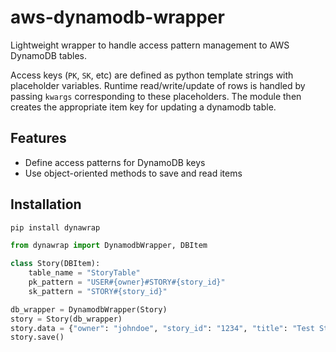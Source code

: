 # aws-dynamodb-wrapper

Lightweight wrapper to handle access pattern management to AWS DynamoDB tables.

Access keys (`PK`, `SK`, etc) are defined as python template strings with placeholder variables.
Runtime read/write/update of rows is handled by passing `kwargs` corresponding to these placeholders.
The module then creates the appropriate item key for updating a dynamodb table.

## Features

- Define access patterns for DynamoDB keys
- Use object-oriented methods to save and read items

## Installation

```bash
pip install dynawrap
```

```python
from dynawrap import DynamodbWrapper, DBItem

class Story(DBItem):
    table_name = "StoryTable"
    pk_pattern = "USER#{owner}#STORY#{story_id}"
    sk_pattern = "STORY#{story_id}"

db_wrapper = DynamodbWrapper(Story)
story = Story(db_wrapper)
story.data = {"owner": "johndoe", "story_id": "1234", "title": "Test Story"}
story.save()
```
